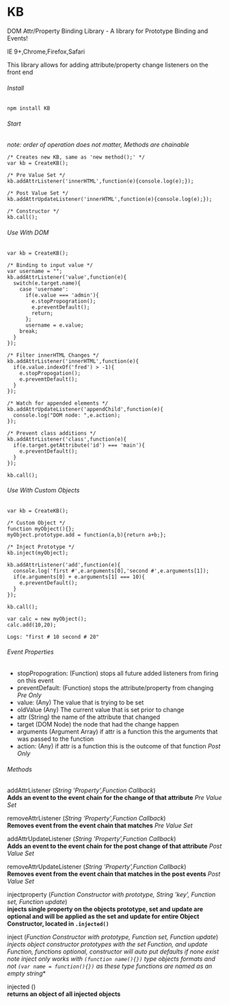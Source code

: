 # KB
DOM Attr/Property Binding Library - A library for Prototype Binding and Events!

IE 9+,Chrome,Firefox,Safari

This library allows for adding attribute/property change listeners on the front end

###### Install

`npm install KB`

###### Start
*note: order of operation does not matter, Methods are chainable*

    /* Creates new KB, same as 'new method();' */
    var kb = CreateKB();
    
    /* Pre Value Set */
    kb.addAttrListener('innerHTML',function(e){console.log(e);});
    
    /* Post Value Set */
    kb.addAttrUpdateListener('innerHTML',function(e){console.log(e);});
    
    /* Constructor */
    kb.call();

###### Use With DOM

    var kb = CreateKB();
    
    /* Binding to input value */
    var username = "";
    kb.addAttrListener('value',function(e){
      switch(e.target.name){
        case 'username':
          if(e.value === 'admin'){
            e.stopPropogration();
            e.preventDefault();
            return;
          };
          username = e.value;
        break;
      }
    });
    
    /* Filter innerHTML Changes */
    kb.addAttrListener('innerHTML',function(e){
      if(e.value.indexOf('fred') > -1){
        e.stopPropogation();
        e.prevemtDefault();
      }
    });
    
    /* Watch for appended elements */
    kb.addAttrUpdateListener('appendChild',function(e){
      console.log("DOM node: ",e.action);
    });
    
    /* Prevent class additions */
    kb.addAttrListener('class',function(e){
      if(e.target.getAttribute('id') === 'main'){
        e.preventDefault();
      }
    });
    
    kb.call();

###### Use With Custom Objects

    var kb = CreateKB();
    
    /* Custom Object */
    function myObject(){};
    myObject.prototype.add = function(a,b){return a+b;};
    
    /* Inject Prototype */
    kb.inject(myObject);
    
    kb.addAttrListener('add',function(e){
      console.log('first #',e.arguments[0],'second #',e.arguments[1]);
      if(e.arguments[0] + e.arguments[1] === 10){
        e.preventDefault();
      }
    });
    
    kb.call();

    var calc = new myObject(); 
    calc.add(10,20);
    
    Logs: "first # 10 second # 20"

###### Event Properties

- stopPropogration: (Function) stops all future added listeners from firing on this event
- preventDefault: (Function) stops the attribute/property from changing *Pre Only*
- value: (Any) The value that is trying to be set
- oldValue (Any) The current value that is set prior to change
- attr (String) the name of the attribute that changed
- target (DOM Node) the node that had the change happen
- arguments (Argument Array) if attr is a function this the arguments that was passed to the function
- action: (Any) if attr is a function this is the outcome of that function *Post Only*

###### Methods

 addAttrListener (*String 'Property',Function Callback*)<br />
 **Adds an event to the event chain for the change of that attribute** *Pre Value Set*
 
 removeAttrListener (*String 'Property',Function Callback*)<br />
 **Removes event from the event chain that matches** *Pre Value Set*
 
 addAttrUpdateListener (*String 'Property',Function Callback*)<br />
 **Adds an event to the event chain for the post change of that attribute** *Post Value Set*
 
 removeAttrUpdateListener (*String 'Property',Function Callback*)<br />
 **Removes event from the event chain that matches in the post events** *Post Value Set*
 
 injectproperty (*Function Constructor with  prototype, String 'key', Function set, Function update*)<br />
 **injects single property on the objects prototype, set and update are optional and will be applied as the set and update for entire Object Constructor, located in `.injected()`**
 
 inject (*Function Constructor with prototype, Function set, Function update*)<br />
 **injects object constructor prototypes with the set Function, and update Function, functions optional, constructor will auto put defaults if none exist note* inject only works with `(function name(){})` type objects formats and not `(var name = function(){})` as these type functions are named as an empty string**
 
 injected ()<br />
 **returns an object of all injected objects**